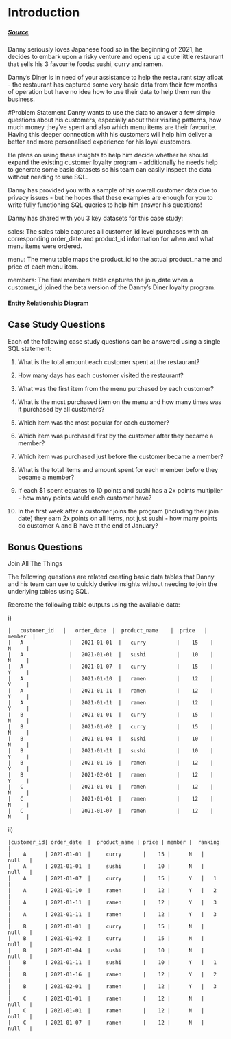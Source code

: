 # Introduction

##### [Source](https://8weeksqlchallenge.com/case-study-1/)

Danny seriously loves Japanese food so in the beginning of 2021, he decides to embark upon a risky venture and opens up a cute little restaurant that sells his 3 favourite foods: sushi, curry and ramen.

Danny’s Diner is in need of your assistance to help the restaurant stay afloat - the restaurant has captured some very basic data from their few months of operation but have no idea how to use their data to help them run the business.

#Problem Statement
Danny wants to use the data to answer a few simple questions about his customers, especially about their visiting patterns, how much money they’ve spent and also which menu items are their favourite. Having this deeper connection with his customers will help him deliver a better and more personalised experience for his loyal customers.

He plans on using these insights to help him decide whether he should expand the existing customer loyalty program - additionally he needs help to generate some basic datasets so his team can easily inspect the data without needing to use SQL.

Danny has provided you with a sample of his overall customer data due to privacy issues - but he hopes that these examples are enough for you to write fully functioning SQL queries to help him answer his questions!

Danny has shared with you 3 key datasets for this case study:

sales: The sales table captures all customer_id level purchases with an corresponding order_date and product_id information for when and what menu items were ordered.

menu: The menu table maps the product_id to the actual product_name and price of each menu item.

members: The final members table captures the join_date when a customer_id joined the beta version of the Danny’s Diner loyalty program.

#### [Entity Relationship Diagram](https://dbdiagram.io/d/608d07e4b29a09603d12edbd/?utm_source=dbdiagram_embed&utm_medium=bottom_open)

## Case Study Questions
Each of the following case study questions can be answered using a single SQL statement:

1) What is the total amount each customer spent at the restaurant?

2) How many days has each customer visited the restaurant?

3) What was the first item from the menu purchased by each customer?

4) What is the most purchased item on the menu and how many times was it purchased by all customers?

5) Which item was the most popular for each customer?

6) Which item was purchased first by the customer after they became a member?

7) Which item was purchased just before the customer became a member?

8) What is the total items and amount spent for each member before they became a member?

9) If each $1 spent equates to 10 points and sushi has a 2x points multiplier - how many points would each customer have?

10) In the first week after a customer joins the program (including their join date) they earn 2x points on all items, not just sushi - how many points do customer A and B have at the end of January?

## Bonus Questions
Join All The Things

The following questions are related creating basic data tables that Danny and his team can use to quickly derive insights without needing to join the underlying tables using SQL.

Recreate the following table outputs using the available data:

i)  
```
|   customer_id   |   order_date  |  product_name    |  price   |   member  |
|   A	            |   2021-01-01  |   curry          |    15    |     N     |
|   A	            |   2021-01-01  |   sushi          |    10    |     N     |
|   A	            |   2021-01-07  |   curry          |    15    |     Y     |
|   A	            |   2021-01-10  |   ramen          |    12    |     Y     |
|   A	            |   2021-01-11  |   ramen          |    12    |     Y     |
|   A	            |   2021-01-11  |   ramen          |    12    |     Y     |
|   B	            |   2021-01-01  |   curry          |    15    |     N     |
|   B	            |   2021-01-02  |   curry          |    15    |     N     |
|   B	            |   2021-01-04  |   sushi          |    10    |     N     |
|   B	            |   2021-01-11  |   sushi          |    10    |     Y     |
|   B	            |   2021-01-16  |   ramen          |    12    |     Y     |
|   B	            |   2021-02-01  |   ramen          |    12    |     Y     |
|   C	            |   2021-01-01  |   ramen          |    12    |     N     |
|   C	            |   2021-01-01  |   ramen          |    12    |     N     |
|   C	            |   2021-01-07  |   ramen          |    12    |     N     |
```
ii)
```
|customer_id| order_date  |	 product_name |	price |	member |  ranking |
|    A	    | 2021-01-01  |	    curry	    |    15 |	   N   |   null   |
|    A	    | 2021-01-01  |	    sushi	    |    10 |	   N   |   null   |
|    A	    | 2021-01-07  |	    curry	    |    15 |	   Y   |   1      |
|    A	    | 2021-01-10  |	    ramen	    |    12 |	   Y   |   2      |
|    A	    | 2021-01-11  |	    ramen	    |    12 |	   Y   |   3      |
|    A	    | 2021-01-11  |	    ramen	    |    12 |	   Y   |   3      |
|    B	    | 2021-01-01  |	    curry	    |    15 |	   N   |   null   |
|    B	    | 2021-01-02  |	    curry	    |    15 |	   N   |   null   |
|    B	    | 2021-01-04  |	    sushi	    |    10 |	   N   |   null   |
|    B	    | 2021-01-11  |	    sushi	    |    10 |	   Y   |   1      |
|    B	    | 2021-01-16  |	    ramen	    |    12 |	   Y   |   2      |
|    B	    | 2021-02-01  |	    ramen	    |    12 |	   Y   |   3      |
|    C	    | 2021-01-01  |	    ramen	    |    12 |	   N   |   null   |
|    C	    | 2021-01-01  |	    ramen	    |    12 |	   N   |   null   |
|    C	    | 2021-01-07  |	    ramen	    |    12 |	   N   |   null   |
```
